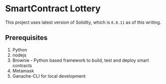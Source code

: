 # SmartContract Lottery

This project uses latest version of Solidity, which is `0.8.11` as of this writing.

## Prerequisites

1. Python
2. nodejs
3. Brownie - Python based framework to build, test and deploy smart contracts
4. Metamask
5. Ganache-CLI for local development
